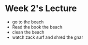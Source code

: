 # Week 2's Lecture

* go to the beach
* Read the book the beach
* clean the beach
* watch zack surf and shred the gnar